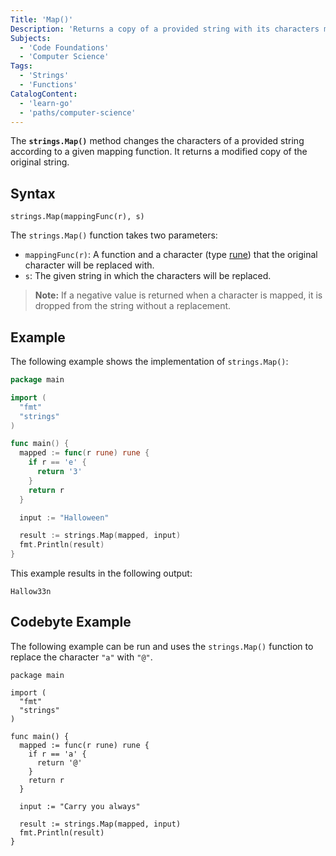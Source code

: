 ```yaml
---
Title: 'Map()'
Description: 'Returns a copy of a provided string with its characters modified according to a given mapping function.'
Subjects:
  - 'Code Foundations'
  - 'Computer Science'
Tags:
  - 'Strings'
  - 'Functions'
CatalogContent:
  - 'learn-go'
  - 'paths/computer-science'
---
```


The **`strings.Map()`** method changes the characters of a provided string according to a given mapping function. It returns a modified copy of the original string.

## Syntax

```pseudo
strings.Map(mappingFunc(r), s)
```

The `strings.Map()` function takes two parameters:

- `mappingFunc(r)`: A function and a character (type [rune](https://www.codecademy.com/resources/docs/go/data-types)) that the original character will be replaced with.
- `s`: The given string in which the characters will be replaced.

> **Note:** If a negative value is returned when a character is mapped, it is dropped from the string without a replacement.

## Example

The following example shows the implementation of `strings.Map()`:

```go
package main

import (
  "fmt"
  "strings"
)

func main() {
  mapped := func(r rune) rune {
    if r == 'e' {
      return '3'
    }
    return r
  }

  input := "Halloween"

  result := strings.Map(mapped, input)
  fmt.Println(result)
}
```

This example results in the following output:

```shell
Hallow33n
```

## Codebyte Example

The following example can be run and uses the `strings.Map()` function to replace the character `"a"` with `"@"`.

```codebyte/golang
package main

import (
  "fmt"
  "strings"
)

func main() {
  mapped := func(r rune) rune {
    if r == 'a' {
      return '@'
    }
    return r
  }

  input := "Carry you always"

  result := strings.Map(mapped, input)
  fmt.Println(result)
}
```
